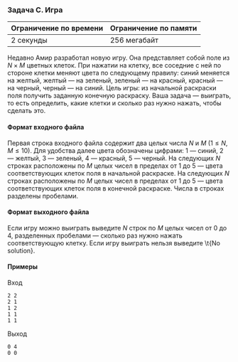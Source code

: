 

### Задача C. Игра

| Ограничение по времени      | Ограничение по памяти         |
|:----------------------------|:------------------------------|
|2 секунды|256 мегабайт|

Недавно Амир разработал новую игру. Она представляет собой поле из $N \times M$ цветных клеток. При нажатии на клетку, все соседние с ней по стороне клетки меняют цвета по следующему правилу: синий меняется на желтый, желтый — на зеленый, зеленый — на красный, красный — на черный, черный — на синий. Цель игры: из начальной раскраски поля получить заданную конечную раскраску. Ваша задача — выиграть, то есть определить, какие клетки и сколько раз нужно нажать, чтобы сделать это.

#### Формат входного файла

Первая строка входного файла содержит два целых числа $N$ и $M$ ($1 \le N, M \le 10$). Для удобства далее цвета обозначены цифрами: $1$ — синий, $2$ — желтый, $3$ — зеленый, $4$ — красный, $5$ — черный. На следующих $N$ строках расположены по $M$ целых чисел в пределах от $1$ до $5$ — цвета соответствующих клеток поля в начальной раскраске. На следующих $N$ строках расположены по $M$ целых чисел в пределах от $1$ до $5$ — цвета соответствующих клеток поля в конечной раскраске. Числа в строках разделены пробелами.


#### Формат выходного файла

Если игру можно выиграть выведите $N$ строк по $M$ целых чисел от $0$ до $4$, разделенных пробелами — сколько раз нужно нажать соответствующую клетку. Если игру выиграть нельзя выведите \t{No solution}.

#### Примеры

Вход
```
2 2
2 1
1 2
1 1
1 1
```

Выход
```
0 4
0 0
```
